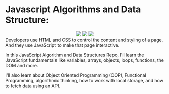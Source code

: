# Javascript Algorithms and Data Structure:
<div align="center">
  <img src="https://github.com/user-attachments/assets/618fc603-e0d4-42d0-a85a-564dc99816b5">
  <img src="https://github.com/user-attachments/assets/46b59803-bd32-418f-a91c-99a858bc46fa">
  <img src="https://github.com/user-attachments/assets/5feb24e7-c180-47fe-81e3-ccd86303900f">
</div>
Developers use HTML and CSS to control the content and styling of a page. And they use JavaScript to make that page interactive.

In this JavaScript Algorithm and Data Structures Repo, I'll learn the JavaScript fundamentals like variables, arrays, objects, loops, functions, the DOM and more.

I'll also learn about Object Oriented Programming (OOP), Functional Programming, algorithmic thinking, how to work with local storage, and how to fetch data using an API.
